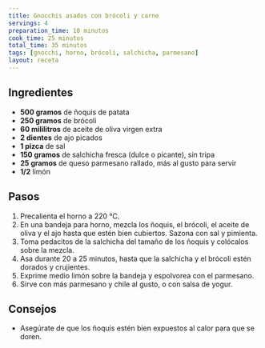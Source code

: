```yaml
---
title: Gnocchis asados con brócoli y carne
servings: 4
preparation_time: 10 minutos
cook_time: 25 minutos
total_time: 35 minutos
tags: [gnocchi, horno, brócoli, salchicha, parmesano]
layout: receta
---
```


## Ingredientes

- **500 gramos** de ñoquis de patata
- **250 gramos** de brócoli
- **60 mililitros** de aceite de oliva virgen extra
- **2 dientes** de ajo picados
- **1 pizca** de sal
- **150 gramos** de salchicha fresca (dulce o picante), sin tripa
- **25 gramos** de queso parmesano rallado, más al gusto para servir
- **1/2** limón

## Pasos

1. Precalienta el horno a 220 °C.
2. En una bandeja para horno, mezcla los ñoquis, el brócoli, el aceite de oliva y el ajo hasta que estén bien cubiertos. Sazona con sal y pimienta.
3. Toma pedacitos de la salchicha del tamaño de los ñoquis y colócalos sobre la mezcla.
4. Asa durante 20 a 25 minutos, hasta que la salchicha y el brócoli estén dorados y crujientes.
5. Exprime medio limón sobre la bandeja y espolvorea con el parmesano.
6. Sirve con más parmesano y chile al gusto, o con salsa de yogur.

## Consejos

- Asegúrate de que los ñoquis estén bien expuestos al calor para que se doren.
